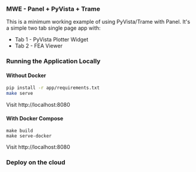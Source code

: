 ### MWE - Panel + PyVista + Trame

This is a minimum working example of using PyVista/Trame with Panel. It's a
simple two tab single page app with:
- Tab 1 - PyVista Plotter Widget
- Tab 2 - FEA Viewer

### Running the Application Locally

#### Without Docker

```bash
pip install -r app/requirements.txt
make serve
```

Visit http://localhost:8080


#### With Docker Compose

```
make build
make serve-docker
```

Visit http://localhost:8080


### Deploy on the cloud

